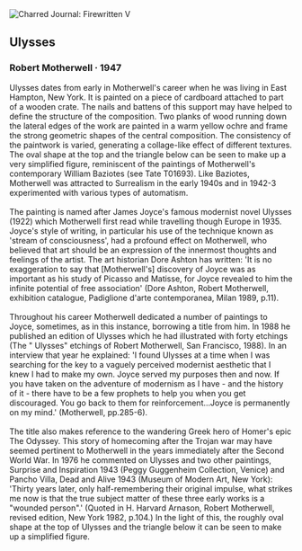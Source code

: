 <div class="artwork-of-the-day">
  <div class="container">
    <div class="img-wrapper">
      <img
        src="https://uploads1.wikiart.org/images/robert-motherwell/ulysses-1947.jpg!Large.jpg"
        alt="Charred Journal: Firewritten V" />
    </div>
    <div class="artwork-detail">
      <div class="artwork-origin"> 
        <h2 class="artwork-name">Ulysses</h2>
        <h3 class="artist">
          Robert Motherwell
                    ·  1947
        </h3>
      </div>
      <p class="description">
        <span class="artwork-description-text ng-binding" ng-bind-html="viewModel.ArtworkOfTheDay.Description | unsafe">Ulysses dates from early in Motherwell's career when he was living in East Hampton, New York. It is painted on a piece of cardboard attached to part of a wooden crate. The nails and battens of this support may have helped to define the structure of the composition. Two planks of wood running down the lateral edges of the work are painted in a warm yellow ochre and frame the strong geometric shapes of the central composition. The consistency of the paintwork is varied, generating a collage-like effect of different textures. The oval shape at the top and the triangle below can be seen to make up a very simplified figure, reminiscent of the paintings of Motherwell's contemporary William Baziotes (see Tate T01693). Like Baziotes, Motherwell was attracted to Surrealism in the early 1940s and in 1942-3 experimented with various types of automatism.
<br>
<br>The painting is named after James Joyce's famous modernist novel Ulysses (1922) which Motherwell first read while travelling though Europe in 1935. Joyce's style of writing, in particular his use of the technique known as 'stream of consciousness', had a profound effect on Motherwell, who believed that art should be an expression of the innermost thoughts and feelings of the artist. The art historian Dore Ashton has written: 'It is no exaggeration to say that [Motherwell's] discovery of Joyce was as important as his study of Picasso and Matisse, for Joyce revealed to him the infinite potential of free association' (Dore Ashton, Robert Motherwell, exhibition catalogue, Padiglione d'arte contemporanea, Milan 1989, p.11).
<br>
<br>Throughout his career Motherwell dedicated a number of paintings to Joyce, sometimes, as in this instance, borrowing a title from him. In 1988 he published an edition of Ulysses which he had illustrated with forty etchings (The " Ulysses" etchings of Robert Motherwell, San Francisco, 1988). In an interview that year he explained: 'I found Ulysses at a time when I was searching for the key to a vaguely perceived modernist aesthetic that I knew I had to make my own. Joyce served my purposes then and now. If you have taken on the adventure of modernism as I have - and the history of it - there have to be a few prophets to help you when you get discouraged. You go back to them for reinforcement…Joyce is permanently on my mind.' (Motherwell, pp.285-6).
<br>
<br>The title also makes reference to the wandering Greek hero of Homer's epic The Odyssey. This story of homecoming after the Trojan war may have seemed pertinent to Motherwell in the years immediately after the Second World War. In 1976 he commented on Ulysses and two other paintings, Surprise and Inspiration 1943 (Peggy Guggenheim Collection, Venice) and Pancho Villa, Dead and Alive 1943 (Museum of Modern Art, New York): 'Thirty years later, only half-remembering their original impulse, what strikes me now is that the true subject matter of these three early works is a "wounded person".' (Quoted in H. Harvard Arnason, Robert Motherwell, revised edition, New York 1982, p.104.) In the light of this, the roughly oval shape at the top of Ulysses and the triangle below it can be seen to make up a simplified figure.</span>
                        <div class="text-shadow-container" ng-show="showShadow" style=""></div>
      </p>
    </div>
  </div>

</div>
